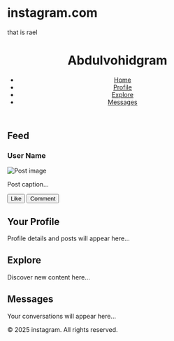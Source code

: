 # instagram.com
that is rael 
<!DOCTYPE html>
<html lang="en">
<head>
    <meta charset="UTF-8">
    <meta name="viewport" content="width=device-width, initial-scale=1.0">
    <title>Abdulvohidgram</title>
    <link rel="stylesheet" href="styles.css">
</head>
<body>
    <header>
        <div class="container">
            <h1>Abdulvohidgram</h1>
            <nav>
                <ul>
                    <li><a href="#home">Home</a></li>
                    <li><a href="#profile">Profile</a></li>
                    <li><a href="#explore">Explore</a></li>
                    <li><a href="#messages">Messages</a></li>
                </ul>
            </nav>
        </div>
    </header>
    <main>
        <section id="home" class="feed">
            <h2>Feed</h2>
            <div class="post">
                <h3>User Name</h3>
                <img src="placeholder.jpg" alt="Post image">
                <p>Post caption...</p>
                <button>Like</button>
                <button>Comment</button>
            </div>
            <!-- More posts here -->
        </section>
        <section id="profile">
            <h2>Your Profile</h2>
            <p>Profile details and posts will appear here...</p>
        </section>
        <section id="explore">
            <h2>Explore</h2>
            <p>Discover new content here...</p>
        </section>
        <section id="messages">
            <h2>Messages</h2>
            <p>Your conversations will appear here...</p>
        </section>
    </main>
    <footer>
        <p>&copy; 2025 instagram. All rights reserved.</p>
    </footer>
</body>
</html>

